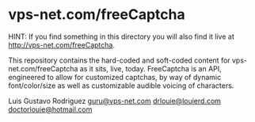 # vps-net.com/freeCaptcha

HINT: If you find something in this directory you will also find it live at http://vps-net.com/freeCaptcha.

This repository contains the hard-coded and soft-coded content for vps-net.com/freeCaptcha as it sits, live, today. FreeCaptcha is an API, engineered to allow for customized captchas, by way of dynamic font/color/size as well as customizable audible voicing of characters.

Luis Gustavo Rodriguez
guru@vps-net.com
drlouie@louierd.com
doctorlouie@hotmail.com

